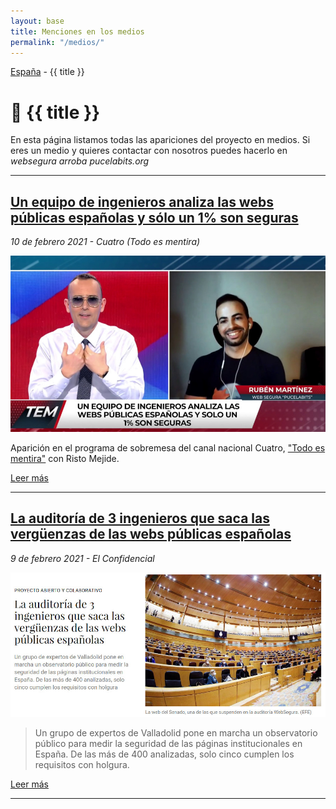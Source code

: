 ```yaml
---
layout: base
title: Menciones en los medios
permalink: "/medios/"
---
```

[España](/) - {{ title }}

# 📰 {{ title }}

En esta página listamos todas las apariciones del proyecto en medios. Si eres un medio y quieres contactar con nosotros puedes hacerlo en _websegura arroba pucelabits.org_ 

---

## [Un equipo de ingenieros analiza las webs públicas españolas y sólo un 1% son seguras](https://twitter.com/PucelaBits/status/1359577471016910855)

_10 de febrero 2021 - Cuatro (Todo es mentira)_

![Cuatro](/images/medios/cuatro.jpg#thumbnail "Cuatro")

Aparición en el programa de sobremesa del canal nacional Cuatro, ["Todo es mentira"](https://www.cuatro.com/todoesmentira/alacarta/programa-completo-risto-mejide-hd_18_3089370326.html) con Risto Mejide.

[Leer más](https://twitter.com/PucelaBits/status/1359577471016910855)

---

## [La auditoría de 3 ingenieros que saca las vergüenzas de las webs públicas españolas](https://www.elconfidencial.com/tecnologia/2021-02-09/auditoria-webs-espanolas-problemas-seguridad_2940804/)

_9 de febrero 2021 - El Confidencial_

![El Confidencial](/images/medios/el-confidencial.jpg#thumbnail "El Confidencial")

> Un grupo de expertos de Valladolid pone en marcha un observatorio público para medir la seguridad de las páginas institucionales en España. De las más de 400 analizadas, solo cinco cumplen los requisitos con holgura.

[Leer más](https://www.elconfidencial.com/tecnologia/2021-02-09/auditoria-webs-espanolas-problemas-seguridad_2940804/)

---
